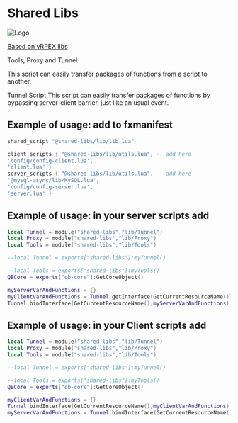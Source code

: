 
# Shared Libs

![Logo](https://img.icons8.com/color/96/fivem.png)

[Based on vRPEX libs](https://github.com/vRP-framework/vRP)

Tools, Proxy and Tunnel

This script can easily transfer packages of functions from a script to another.

Tunnel Script This script can easily transfer packages of functions by bypassing server-client barrier, just like an usual event.



## Example of usage: add to fxmanifest

```lua
shared_script "@shared-libs/lib/lib.lua"

client_scripts { "@shared-libs/lib/utils.lua", -- add here
'config/config-client.lua',
'client.lua' }
server_scripts { "@shared-libs/lib/utils.lua", -- add here
'@mysql-async/lib/MySQL.lua',
'config/config-server.lua',
'server.lua' }
```



## Example of usage: in your server scripts add

```lua
local Tunnel = module("shared-libs","lib/Tunnel")
local Proxy = module("shared-libs","lib/Proxy")
local Tools = module("shared-libs","lib/Tools")

--local Tunnel = exports["shared-libs"]:myTunnel()

--local Tools = exports["shared-libs"]:myTools()
QBCore = exports["qb-core"]:GetCoreObject()

myServerVarAndFunctions = {}
myClientVarAndFunctions = Tunnel.getInterface(GetCurrentResourceName())
Tunnel.bindInterface(GetCurrentResourceName(),myServerVarAndFunctions)
```



## Example of usage: in your Client scripts add

```lua
local Tunnel = module("shared-libs","lib/Tunnel")
local Proxy = module("shared-libs","lib/Proxy")
local Tools = module("shared-libs","lib/Tools")

--local Tunnel = exports["shared-libs"]:myTunnel()

--local Tools = exports["shared-libs"]:myTools()
QBCore = exports["qb-core"]:GetCoreObject()

myClientVarAndFunctions = {}
Tunnel.bindInterface(GetCurrentResourceName(),myClientVarAndFunctions)
myServerVarAndFunctions = Tunnel.bindInterface(GetCurrentResourceName())
```




